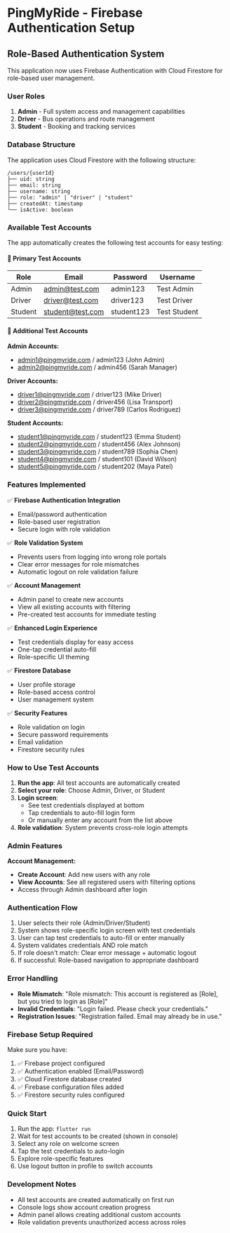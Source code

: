 # PingMyRide - Firebase Authentication Setup

## Role-Based Authentication System

This application now uses Firebase Authentication with Cloud Firestore for role-based user management.

### User Roles

1. **Admin** - Full system access and management capabilities
2. **Driver** - Bus operations and route management
3. **Student** - Booking and tracking services

### Database Structure

The application uses Cloud Firestore with the following structure:

```
/users/{userId}
├── uid: string
├── email: string
├── username: string
├── role: "admin" | "driver" | "student"
├── createdAt: timestamp
└── isActive: boolean
```

### Available Test Accounts

The app automatically creates the following test accounts for easy testing:

#### 🔑 **Primary Test Accounts**
| Role | Email | Password | Username |
|------|-------|----------|----------|
| Admin | admin@test.com | admin123 | Test Admin |
| Driver | driver@test.com | driver123 | Test Driver |
| Student | student@test.com | student123 | Test Student |

#### 🔑 **Additional Test Accounts**

**Admin Accounts:**
- admin1@pingmyride.com / admin123 (John Admin)
- admin2@pingmyride.com / admin456 (Sarah Manager)

**Driver Accounts:**
- driver1@pingmyride.com / driver123 (Mike Driver)
- driver2@pingmyride.com / driver456 (Lisa Transport)
- driver3@pingmyride.com / driver789 (Carlos Rodriguez)

**Student Accounts:**
- student1@pingmyride.com / student123 (Emma Student)
- student2@pingmyride.com / student456 (Alex Johnson)
- student3@pingmyride.com / student789 (Sophia Chen)
- student4@pingmyride.com / student101 (David Wilson)
- student5@pingmyride.com / student202 (Maya Patel)

### Features Implemented

✅ **Firebase Authentication Integration**
- Email/password authentication
- Role-based user registration
- Secure login with role validation

✅ **Role Validation System**
- Prevents users from logging into wrong role portals
- Clear error messages for role mismatches
- Automatic logout on role validation failure

✅ **Account Management**
- Admin panel to create new accounts
- View all existing accounts with filtering
- Pre-created test accounts for immediate testing

✅ **Enhanced Login Experience**
- Test credentials display for easy access
- One-tap credential auto-fill
- Role-specific UI theming

✅ **Firestore Database**
- User profile storage
- Role-based access control
- User management system

✅ **Security Features**
- Role validation on login
- Secure password requirements
- Email validation
- Firestore security rules

### How to Use Test Accounts

1. **Run the app**: All test accounts are automatically created
2. **Select your role**: Choose Admin, Driver, or Student
3. **Login screen**: 
   - See test credentials displayed at bottom
   - Tap credentials to auto-fill login form
   - Or manually enter any account from the list above
4. **Role validation**: System prevents cross-role login attempts

### Admin Features

**Account Management:**
- **Create Account**: Add new users with any role
- **View Accounts**: See all registered users with filtering options
- Access through Admin dashboard after login

### Authentication Flow

1. User selects their role (Admin/Driver/Student)
2. System shows role-specific login screen with test credentials
3. User can tap test credentials to auto-fill or enter manually
4. System validates credentials AND role match
5. If role doesn't match: Clear error message + automatic logout
6. If successful: Role-based navigation to appropriate dashboard

### Error Handling

- **Role Mismatch**: "Role mismatch: This account is registered as [Role], but you tried to login as [Role]"
- **Invalid Credentials**: "Login failed. Please check your credentials."
- **Registration Issues**: "Registration failed. Email may already be in use."

### Firebase Setup Required

Make sure you have:
1. ✅ Firebase project configured
2. ✅ Authentication enabled (Email/Password)
3. ✅ Cloud Firestore database created
4. ✅ Firebase configuration files added
5. ✅ Firestore security rules configured

### Quick Start

1. Run the app: `flutter run`
2. Wait for test accounts to be created (shown in console)
3. Select any role on welcome screen
4. Tap the test credentials to auto-login
5. Explore role-specific features
6. Use logout button in profile to switch accounts

### Development Notes

- All test accounts are created automatically on first run
- Console logs show account creation progress
- Admin panel allows creating additional custom accounts
- Role validation prevents unauthorized access across roles
